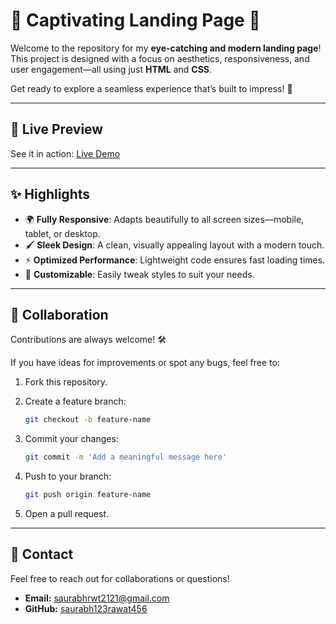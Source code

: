 # 🌈 Captivating Landing Page 🌈  

Welcome to the repository for my **eye-catching and modern landing page**! This project is designed with a focus on aesthetics, responsiveness, and user engagement—all using just **HTML** and **CSS**.  

Get ready to explore a seamless experience that’s built to impress! 🚀  

---

## 🌟 Live Preview  
See it in action: [Live Demo](https://saurabh123rawat456.github.io/landing-page-2/)  

---

## ✨ Highlights  

- 🌍 **Fully Responsive**: Adapts beautifully to all screen sizes—mobile, tablet, or desktop.  
- 🖌️ **Sleek Design**: A clean, visually appealing layout with a modern touch.  
- ⚡ **Optimized Performance**: Lightweight code ensures fast loading times.  
- 🔧 **Customizable**: Easily tweak styles to suit your needs.  

---

## 🤝 Collaboration

Contributions are always welcome! 🛠️

If you have ideas for improvements or spot any bugs, feel free to:

1. Fork this repository.
2. Create a feature branch:

   ```bash
   git checkout -b feature-name
   ```

3. Commit your changes:

   ```bash
   git commit -m 'Add a meaningful message here'
   ```

4. Push to your branch:

   ```bash
   git push origin feature-name
   ```

5. Open a pull request.
   
---

## 📧 Contact

Feel free to reach out for collaborations or questions!

- **Email:** saurabhrwt2121@gmail.com
- **GitHub:** [saurabh123rawat456](https://github.com/saurabh123rawat456)
